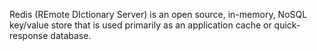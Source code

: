 Redis (REmote DIctionary Server) is an open source, in-memory, NoSQL key/value store that is used primarily as an application cache or quick-response database.


